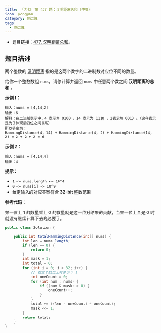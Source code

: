 ```yaml
---
title: 「力扣」第 477 题：汉明距离总和（中等）
icon: yongyan
category: 位运算
tags:
  - 位运算
---
```



+ 题目链接：[477. 汉明距离总和](https://leetcode-cn.com/problems/total-hamming-distance/)。

## 题目描述

两个整数的 [汉明距离](https://baike.baidu.com/item/汉明距离/475174?fr=aladdin) 指的是这两个数字的二进制数对应位不同的数量。

给你一个整数数组 `nums`，请你计算并返回 `nums` 中任意两个数之间 **汉明距离的总和** 。

 

**示例 1：**

```
输入：nums = [4,14,2]
输出：6
解释：在二进制表示中，4 表示为 0100 ，14 表示为 1110 ，2表示为 0010 。（这样表示是为了体现后四位之间关系）
所以答案为：
HammingDistance(4, 14) + HammingDistance(4, 2) + HammingDistance(14, 2) = 2 + 2 + 2 = 6
```

**示例 2：**

```
输入：nums = [4,14,4]
输出：4
```

**提示：**

- `1 <= nums.length <= 10^4`
- `0 <= nums[i] <= 10^9`
- 给定输入的对应答案符合 **32-bit** 整数范围

**参考代码**：

某一位上 $1$ 的数量乘上 $0$ 的数量就是这一位对结果的贡献，当某一位上全是 $0$ 时就没有继续计算下去的必要了。

```java
public class Solution {

    public int totalHammingDistance(int[] nums) {
        int len = nums.length;
        if (len == 0) {
            return 0;
        }
        int mask = 1;
        int total = 0;
        for (int i = 0; i < 32; i++) {
            // 在这个数位上有多少个 1
            int oneCount = 0;
            for (int num : nums) {
                if ((num & mask) > 0) {
                    oneCount++;
                }
            }
            total += ((len - oneCount) * oneCount);
            mask <<= 1;
        }
        return total;
    }
}
```
